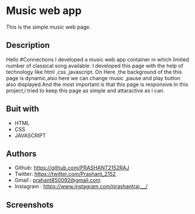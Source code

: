 
# Music web app

This is the simple music web page.

## Description

Hello #Connections I developed a music web app container in which limited number of classical song available. I developed this page with the help of technology like html ,css ,javascript. On Here ,the background of the this page is dynamic,also here we can change music ,pause and play button also displayed.And the most important is that this page is responsive.In this project,i tried to keep this page as simple and attaractive as i can.

## Buit with

* HTML
* CSS 
* JAVASCRIPT 

## Authors

* Github: https://github.com/PRASHANT2152RAJ
* Twitter: https://twitter.com/Prashant_2152
* Gmail : prahant850092@gmail.com
* Instagram : https://www.instagram.com/prashantraj.__/

## Screenshots


